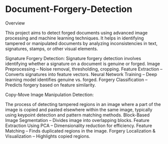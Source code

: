 # Document-Forgery-Detection

Overview

This project aims to detect forged documents using advanced image processing and machine learning techniques. It helps in identifying tampered or manipulated documents by analyzing inconsistencies in text, signatures, stamps, or other visual elements.

Signature Forgery Detection:
Signature forgery detection involves identifying whether a signature on a document is genuine or forged.
Image Preprocessing – Noise removal, thresholding, cropping.
Feature Extraction – Converts signatures into feature vectors.
Neural Network Training – Deep learning model identifies genuine vs. forged.
Forgery Classification – Predicts forgery based on feature similarity.

Copy-Move Image Manipulation Detection:

The process of detecting tampered regions in an image where a part of the image is copied and pasted elsewhere within the same image, typically using keypoint detection and pattern matching methods.
Block-Based Image Segmentation – Divides image into overlapping blocks.
Feature Extraction Using PCA – Dimensionality reduction for efficiency.
Feature Matching – Finds duplicated regions in the image.
Forgery Localization & Visualization – Highlights copied regions. 


